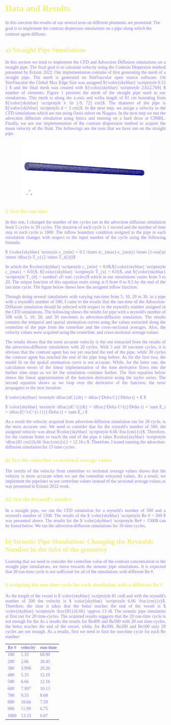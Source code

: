 <h1 style="text-align:left; color: #f2ee74; font-family: times new roman;"> Data and Results</h1>
<span style="color: #9074f2; font-family: times new roman; text-align: justify;">
In this ssection the results of our several tests on different phantoms are presented. The goal is to implement the contrast dispersion simulations on a pipe along which the contrast agent diffuses.

<h2 style="text-align:left; color: #f2ee74; font-family: times new roman;"> a) Straight Pipe Simulations</h2>

In this section we tried to implement the CFD and Advection Diffusion simulations on a straight pipe. The final goal is to calculate velocity using the Contrast Dispersion method presented by Eslami 2022. Our implementation contains of first generating the mesh of a straight pipe. The mesh is generated on SimVascular open source software. On SimVascular the Global Max Edge Size was assigned ${\color{skyblue} \scriptstyle 0.15 } $ and the final mesh was created with ${\color{skyblue} \scriptstyle 2,612,769} $ number of elements. Figure 1 presents the mesh of the straight pipe used in our simulations. This mesh is along the x-axis and witha length of 81 cm bounding from ${\color{skyblue} \scriptstyle x \in [-9, 72] cm}$.</span> The diameter of the pipe is ${\color{skyblue} \scriptstyle d = 3 cm}$.</span> In the next step, we assign a velocity to the CFD simulations which are run using Oasis solver on Niagara. In the next step we run the advection diffusion simulation using fenics and running on a hard drive at CIMBL. Finally, we use our implementation of the contrast disperssion method to acquire the mean velocity of the fluid. The followings are the tests that we have run on the straight pipe.

<center><img src="../assets/Screen Shot 2023-10-30 at 11.04.02 AM.png" alt="Straight Pipe Mesh" width="400"/></center>

<h3 style="text-align:left; color: #f2ee74"> i) Test the run time </h3>

In this test, I changed the number of the cycles ran in the advection diffusion simulation from 5 cycles to 30 cycles. The duration of each cycle is 1 second and the number of time step in each cycle is 1000. The inflow boundary condition assigned to the pipe in each simulation changes with respect to the input number of the cycle using the following formula:

$
{\color{skyblue} \textstyle c_{min} + 0.5 \times (c_{max}-c_{min}) \times [1-cos(\pi \times \dfrac{t-T_s}{2 \times T_d})]}$


In which the $\color{skyblue} \scriptstyle c_{min} = 0.0$,${\color{skyblue} \scriptstyle c_{max} = 0.0}$, ${\color{skyblue} \scriptstyle T_{s} = 0.0}$, and ${\color{skyblue} \scriptstyle T_{d} = number\ of\ run\ cycles}$ which in our simulations varies from 5 to 20. The output function of this equation starts rising at 0 from 0 to 0.5 by the end of the last time cycle. The figure below shows how the assigned inflow function:


Through doing several simulations with varying run-time from 5, 10, 20 to 30, in a pipe with a reynold's number of 500, I came to the results that the run-time of the Advection-Diffusion simulation should be selected with respect to the reynold's number assigned in the CFD simulations. The following shows the results for pipe with a reynold's number of 500 with 5, 10, 20, and 30 run-times in advection-diffusion simulation. The results contains the temporal and spatial attenuation curves using the values extracted along the centerline of the pipe from the centerline and the cross-sectional averages. Also, the velocity values were acquired using the centerline, and cross-sectional average values.


The results shows that the most accurate velocity is the one extracted from the results of the advection-diffusion simulations with 20 cycles. With 5 and 10 run-time cycles, it is obvious that the contrast agent has not yet reached the end of the pipe, while 30 cycles the contrast agent has reached the end of the pipe long before. As for the first two, the model fit on the spatial attenuation curve is not accurate. While, for the latter one, the calculation errors of the linear implementation of the time derivative flows into the further time steps as we let the simulation continue further. The first equation below shows the linear approximation of the function derivative using the taylor series. The second equation shows as we loop over the derivative of the function, the error propagates to the next iteration:

$ \color{skyblue} \textstyle \dfrac{dC}{dt} = \dfrac{\Delta C}{\Delta t} + E $

$ \color{skyblue} \textstyle \dfrac{dC^i}{dt} = \dfrac{\Delta C^i}{\Delta t} + \sum E_i = \dfrac{C^i-C^{i-1}}{\Delta t} + \sum E_i  $

As a result the velocity acquired from advection-diffusion simulation ran for 20 cycle, is the most accurate one. We need to consider that for the reynold's number of 500, the assigned velocity was about $\color{skyblue} \scriptstyle 6.66 \frac{cm}{s}$. Therefore, for the contrast bulos to reach the end of the pipe it takes $\color{skyblue} \scriptstyle \dfrac{81 cm}{6.66 \frac{cm}{s}} = 12.16 s $. Therefore, I tested running the advection-diffusion simulation for 13 time cycles.

<h3 style="text-align:left; color: #f2ee74; font-family: times new roman;"> ii) Test the centerline vs sectional average values </h3>

The results of the velocity from centerline vs sectional average values shows that the velocity is more accurate when we use the centerline extracted values. As a result, we implement the pipelines to use centerline values instead of the sectional average values as was presented in Eslami 2022 work.

<h3 style="text-align:left; color: #f2ee74; font-family: times new roman;"> iii) Test the Reynold's number </h3>

In a straight pipe, we ran the CFD simulation for a reynold's number of 500 and a reynold's number of 1500. The results of the $ \color{skyblue} \scriptstyle Re \# = 500 $ was presented above. The results for the $ \color{skyblue} \scriptstyle Re\# = 1500$ can be found below. We ran the advection-diffusion simulations for 10 time cycles. 

<h2 style="text-align:left; color: #f2ee74; font-family: times new roman;"> b) Stenotic Pipe Simulation: Changing the Reynolds Number in the inlet of the geometry </h2>

Learning that we need to consider the centerline value of the contrast concentration in the straight pipe simulations, we move towards the stenotic pipe simulations. It is expected that 20 run-time cycle is not sufficient for all of the simulations with different Re #.

<h3 style="text-align:left; color: #f2ee74; font-family: times new roman;"> i) assigning the run-time cycle for each simulation with a different Re # </h3>

As the length of the vessel is $ \color{skyblue} \scriptstyle 81 cm$ and with the reynold's number of 500 the velocity is $ \color{skyblue} \scriptstyle 6.66 \frac{cm}{s}$. Therefore, the time it takes that the bolus reaches the end of the vessel is $ \color{skyblue} \scriptstyle \frac{81}{6.66} \approx 13 s$. The stenotic pipe simulatins at first ran for 20 time-cycles. The acquired results suggests that the 20 run-time cycle is not enough for the 
As a results the results for Re400 and Re500 with 20 run time cycles, the bolus reaches the end of the vessel, while, for Re300, Re200 and Re100 only 20 cycles are not enough. As a results, first we need to find the run-time cycle for each Re number:

<center>

|Re # |velocity |run-time |
|--- |--- |---|
|100 |1.33 |60.90 |
|200 |2.66 |30.45 |
|300 |3.998|20.26 |
|400 |5.33 |15.19 |
|500 |6.66 |12.16 |
|600 |7.997|10.13 |
|700 |9.33 |8.68 |
|800 |10.66|7.59 |
|900 |11.99|6.75 |
|1000|13.33|6.07 |
</center>
</span>